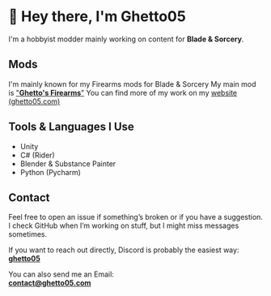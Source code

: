 # 👋 Hey there, I'm Ghetto05

I'm a hobbyist modder mainly working on content for **Blade & Sorcery**.

## Mods

I'm mainly known for my Firearms mods for Blade & Sorcery
My main mod is ["**Ghetto's Firearms**"](https://ghetto05.com/en_US/releases/1)
You can find more of my work on my [website (ghetto05.com)](https://ghetto05.com)

## Tools & Languages I Use

- Unity
- C# (Rider)
- Blender & Substance Painter
- Python (Pycharm)

## Contact

Feel free to open an issue if something’s broken or if you have a suggestion. I check GitHub when I’m working on stuff, but I might miss messages sometimes.

If you want to reach out directly, Discord is probably the easiest way:  
**[ghetto05](https://discordapp.com/users/714263935746048072)**

You can also send me an Email:  
**[contact@ghetto05.com](mailto:contact@ghetto05.com)**
